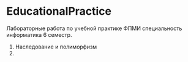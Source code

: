 # EducationalPractice

Лабораторные работа по учебной практике ФПМИ специальность информатика 6 семестр.

1. Наследование и полиморфизм
2. 
